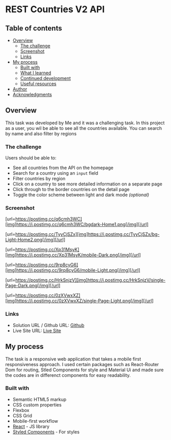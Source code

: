 # REST Countries V2 API

## Table of contents

- [Overview](#overview)
  - [The challenge](#the-challenge)
  - [Screenshot](#screenshot)
  - [Links](#links)
- [My process](#my-process)
  - [Built with](#built-with)
  - [What I learned](#what-i-learned)
  - [Continued development](#continued-development)
  - [Useful resources](#useful-resources)
- [Author](#author)
- [Acknowledgments](#acknowledgments)


## Overview
This task was developed by Me and it was a challenging task.
In this project as a user, you wil be able to see all the countries available. You can search by name and also filter by regions

### The challenge

Users should be able to:

- See all countries from the API on the homepage
- Search for a country using an `input` field
- Filter countries by region
- Click on a country to see more detailed information on a separate page
- Click through to the border countries on the detail page
- Toggle the color scheme between light and dark mode _(optional)_

### Screenshot

[url=https://postimg.cc/q6cmh3WC][img]https://i.postimg.cc/q6cmh3WC/bgdark-Home1.png[/img][/url]

[url=https://postimg.cc/TyyCjSZx][img]https://i.postimg.cc/TyyCjSZx/bg-Light-Home2.png[/img][/url]

[url=https://postimg.cc/Xp31MsyK][img]https://i.postimg.cc/Xp31MsyK/mobile-Dark.png[/img][/url]

[url=https://postimg.cc/9rp8cyG6][img]https://i.postimg.cc/9rp8cyG6/mobile-Light.png[/img][/url]

[url=https://postimg.cc/HrkSnjzV][img]https://i.postimg.cc/HrkSnjzV/single-Page-Dark.png[/img][/url]

[url=https://postimg.cc/0zXVwxXZ][img]https://i.postimg.cc/0zXVwxXZ/single-Page-Light.png[/img][/url]

### Links

- Solution URL / Github URL: [Github](https://github.com/kayode-ik/rest-countryapi2)
- Live Site URL: [Live Site](https://rest-countryapi2.vercel.app/)


## My process
  The task is a responsive web application that takes a mobile first responsiveness approach.
  I used certain packages such as React-Router Dom for routing, Stled Components for style and Material Ui and made sure the codes are in differenct
  components for easy readability. 

### Built with

- Semantic HTML5 markup
- CSS custom properties
- Flexbox
- CSS Grid
- Mobile-first workflow
- [React](https://reactjs.org/) - JS library
- [Styled Components](https://styled-components.com/) - For styles
